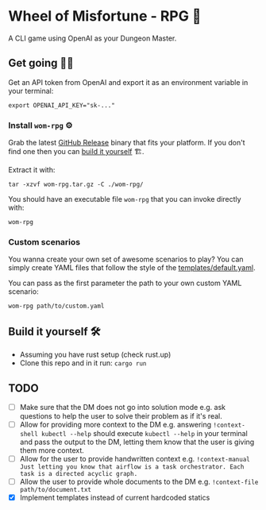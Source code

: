 # Wheel of Misfortune - RPG 🐲

A CLI game using OpenAI as your Dungeon Master.

## Get going 🏃‍♀️

Get an API token from OpenAI and export it as an environment variable in your terminal:

```shell
export OPENAI_API_KEY="sk-..."
```

### Install `wom-rpg` ⚙️

Grab the latest [GitHub Release](https://github.com/Lef-F/wom-rpg/releases/latest) binary that fits your platform.
If you don't find one then you can [build it yourself](#build-it-yourself-🛠️) 🏗️.

Extract it with:

```shell
tar -xzvf wom-rpg.tar.gz -C ./wom-rpg/
```

You should have an executable file `wom-rpg` that you can invoke directly with:

```shell
wom-rpg
```

### Custom scenarios

You wanna create your own set of awesome scenarios to play?
You can simply create YAML files that follow the style of the [templates/default.yaml](./templates/default.yaml).

You can pass as the first parameter the path to your own custom YAML scenario:

```shell
wom-rpg path/to/custom.yaml
```

## Build it yourself 🛠️

- Assuming you have rust setup (check rust.up)
- Clone this repo and in it run: `cargo run`

## TODO

- [ ] Make sure that the DM does not go into solution mode e.g. ask questions to help the user to solve their problem as if it's real.
- [ ] Allow for providing more context to the DM e.g. answering `!context-shell kubectl --help` should execute `kubectl --help` in your terminal and pass the output to the DM, letting them know that the user is giving them more context.
- [ ] Allow for the user to provide handwritten context e.g. `!context-manual Just letting you know that airflow is a task orchestrator. Each task is a directed acyclic graph.`
- [ ] Allow the user to provide whole documents to the DM e.g. `!context-file path/to/document.txt`
- [x] Implement templates instead of current hardcoded statics
